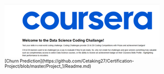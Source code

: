 <img src="https://github.com/Cetaking27/Certification-Project/blob/master/Project_1/image.png">
[Churn Prediction](https://github.com/Cetaking27/Certification-Project/blob/master/Project_1/Readme.md)
